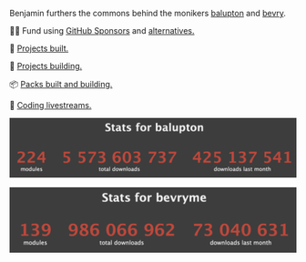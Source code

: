 Benjamin furthers the commons behind the monikers [balupton](https://balupton.com) and [bevry](https://github.com/bevry).

🙇‍♂️ Fund using [GitHub Sponsors](https://github.com/sponsors/balupton) and [alternatives.](https://bevry.me/fund)

🏰 [Projects built.](https://balupton.com/projects)

🎑 [Projects building.](https://bevry.me/projects)

📦 [Packs built and building.](https://coda.io/@balupton/packs)

🎥 [Coding livestreams.](https://twitch.tv/balupton)

[![Benjamin's Package Installation Statistics](https://github.com/balupton/balupton/blob/master/balupton-npm-stats.png?raw=true)](https://npm-stat.com/charts.html?author=balupton)

[![Bevry's Package Installation Statistics](https://github.com/balupton/balupton/blob/master/bevryme-npm-stats.png?raw=true)](https://npm-stat.com/charts.html?author=bevryme)
